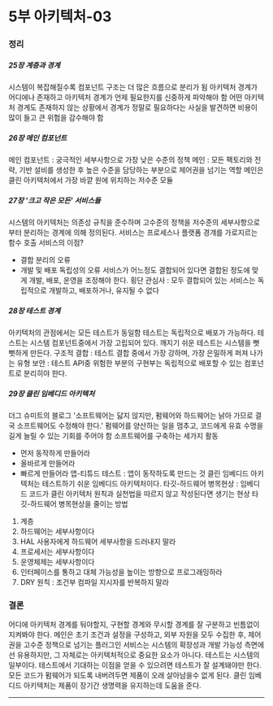 # 5부 아키텍처-03

### 정리
##### 25장 계층과 경계
시스템이 복잡해질수록 컴포넌트 구조는 더 많은 흐름으로 분리가 됨
아키텍처 경계가 어디에나 존재하고 아키텍처 경계가 언제 필요한지를 신중하게 파악해야 함
어떤 아키텍처 경계도 존재하지 않는 상황에서 경계가 정말로 필요하다는 사실을 발견하면
비용이 많이 들고 큰 위험을 감수해야 함


##### 26장 메인 컴포넌트
메인 컴포넌트 : 궁극적인 세부사항으로 가장 낮은 수준의 정책
메인 : 모든 팩토리와 전략, 기반 설비를 생성한 후 높은 수준을 담당하는 부분으로 제어권을 넘기는 역할
메인은 클린 아키텍처에서 가장 바깥 원에 위치하는 저수준 모듈


##### 27장 '크고 작은 모든' 서비스들
시스템의 아키텍처는 의존성 규칙을 준수하며 고수준의 정책을 저수준의 세부사항으로부터 분리하는
경계에 의해 정의된다.
서비스는 프로세스나 플랫폼 경걔를 가로지르는 함수 호출
서비스의 이점?
 - 결합 분리의 오류
 - 개발 및 배포 독립성의 오류
서비스가 어느정도 결합되어 있다면 결합된 정도에 맞게 개발, 배포, 운영을 조정해야 한다.
횡단 관심사 : 모두 결합되어 있는 서비스는 독립적으로 개발하고, 배포하거나, 유지될 수 없다

##### 28장 테스트 경계
아키텍처의 관점에서는 모든 테스트가 동일함
테스트는 독립적으로 배포가 가능하다.
테스트는 시스템 컴포넌트중에서 가장 고립되어 있다.
깨지기 쉬운 테스트는 시스템을 뻣뻣하게 만든다.
구조적 결합 : 테스트 결합 중에서 가장 강하며, 가장 은밀하게 퍼져 나가는 유형
보안 : 테스트 API중 위험한 부분의 구현부는 독립적으로 배포할 수 있는 컴포넌트로 분리히야 한다.

##### 29장 클린 임베디드 아키텍처
더그 슈미트의 블로그
'소프트웨어는 닳지 않지만, 펌웨어와 하드웨어는 낡아 가므로 결국 소프트웨어도 수정해야 한다.'
펌웨어를 양산하는 일을 멈추고, 코드에게 유효 수명을 길게 늘릴 수 있는 기회를 주어야 함
소프트웨어를 구축하는 세가지 활동
 - 먼저 동작하게 만들어라
 - 올바르게 만들어라
 - 빠르게 만들어라
앱-티튜드 테스트 : 앱이 동작하도록 만드는 것
클린 임베디드 아키텍처는 테스트하기 쉬운 임베디드 아키텍처이다.
타깃-하드웨어 병목현상 : 임베디드 코드가 클린 아키텍처 원칙과 실천법을 따르지 않고 작성된다면 생기는 현상
타깃-하드웨어 병목현상을 줄이는 방법
1. 계층
2. 하드웨어는 세부사항이다
3. HAL 사용자에게 하드웨어 세부사항을 드러내지 말라
4. 프로세서는 세부사항이다
5. 운영체제는 세부사항이다
6. 인터페이스를 통하고 대체 가능성을 높이는 방향으로 프로그래밍하라
7. DRY 원칙 : 조건부 컴파일 지시자를 반복하지 말라

### 결론
어디에 아키텍처 경계를 둬야할지, 구현할 경계와 무시할 경계를 잘 구분하고 빈틈없이 지켜봐야 한다.
메인은 초기 조건과 설정을 구성하고, 외부 자원을 모두 수집한 후, 제어권을 고수준 정책으로 넘기는 플러그인
서비스는 시스템의 확장성과 개발 가능성 측면에선 유용하지만, 그 자체로는 아키텍처적으로 중요한 요소가 아니다.
테스트는 시스템의 일부이다.
테스트에서 기대하는 이점을 얻을 수 있으려면 테스트가 잘 설계돼야만 한다.
모든 코드가 펌웨어가 되도록 내버려두면 제품이 오래 살아남을수 없게 된다.
클린 임베디드 아키텍처는 제품이 장기간 생명력을 유지하는데 도움을 준다.


----------------------------------------------------------------

